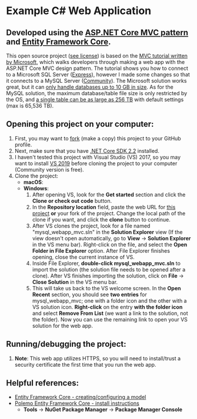 # Example C# Web Application
## Developed using the [ASP.NET Core MVC pattern](https://docs.microsoft.com/en-us/aspnet/core/mvc/overview?view=aspnetcore-2.2) and [Entity Framework Core](https://docs.microsoft.com/en-us/ef/core/).

This open source project ([see license](LICENSE.txt "The GNU Affero General Public License; a free, copyleft license.")) is based on the [MVC tutorial written by Microsoft](https://docs.microsoft.com/en-us/aspnet/core/tutorials/first-mvc-app/?view=aspnetcore-2.2), which walks developers through making a web app with the ASP.NET Core MVC design pattern.  The tutorial shows you how to connect to a Microsoft SQL Server ([Express](https://www.microsoft.com/en-us/sql-server/sql-server-editions-express)), however I made some changes so that it connects to a MySQL Server ([Community](https://dev.mysql.com/downloads/mysql/)).  The Microsoft solution works great, but it can [only handle databases up to 10 GB in size](https://docs.microsoft.com/en-us/sql/sql-server/editions-and-components-of-sql-server-2017?view=sql-server-2017#Cross-BoxScaleLimits "After opening link, scroll to bottom of table.").  As for the MySQL solution, the maximum database/table file size is only restricted by the OS, and [a single table can be as large as 256 TB](https://dev.mysql.com/doc/refman/8.0/en/table-size-limit.html) with default settings (max is 65,536 TB).

## Opening this project on your computer:
1. First, you may want to [fork](https://help.github.com/en/articles/fork-a-repo) (make a copy) this project to your GitHub profile. 
2. Next, make sure that you have [.NET Core SDK 2.2](https://dotnet.microsoft.com/download) installed.
3. I haven't tested this project with Visual Studio (VS) 2017, so you may want to install [VS 2019](https://visualstudio.microsoft.com/vs/) before cloning the project to your computer (Community version is free).
4. Clone the project:
    * __macOS__:
    * __Windows__:
      1. After opening VS, look for the __Get started__ section and click the __Clone or check out code__ button.
      2. In the __Repository location__ field, paste the web URL for [this project](https://github.com/RichardPoulson/mysql_webapp_mvc.git) __or__ your fork of the project.  Change the local path of the clone if you want, and click the __clone__ button to continue.
      3. After VS clones the project, look for a file named "mysql\_webapp\_mvc.sln" in the __Solution Explorer__ view (If the view doesn't open automatically, go to __View__ -> __Solution Explorer__ in the VS menu bar).  Right-click on the file, and select the __Open Folder in File Explorer__ option.  After File Explorer finishes opening, close the current instance of VS.
      4. Inside File Explorer, __double-click mysql\_webapp\_mvc.sln__ to import the solution (the solution file needs to be opened after a clone). After VS finishes importing the solution, click on __File__ -> __Close Solution__ in the VS menu bar.
      5. This will take us back to the VS welcome screen.  In the __Open Recent__ section, you should see __two entries__ for mysql\_webapp\_mvc; one with a folder icon and the other with a VS solution icon.  __Right-click__  on the entry __with the folder icon__ and select __Remove From List__ (we want a link to the solution, not the folder).  Now you can use the remaining link to open your VS solution for the web app.

## Running/debugging the project:
1. __Note__: This web app utilizes HTTPS, so you will need to install/trust a security certificate the first time that you run the web app.

## Helpful references:
* [Entity Framework Core - creating/configuring a model](https://docs.microsoft.com/en-us/ef/core/modeling/)
* [Polemo Entity Framework Core - install instructions](https://www.nuget.org/packages/Pomelo.EntityFrameworkCore.MySql)
  * __Tools__ -> __NuGet Package Manager__ -> __Package Manager Console__
